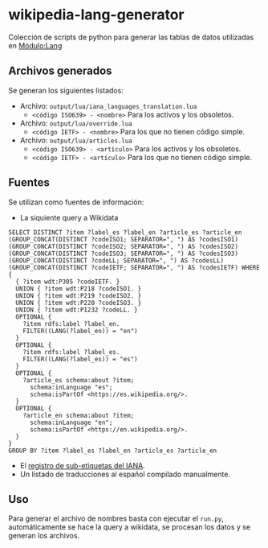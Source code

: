# wikipedia-lang-generator
Colección de scripts de python para generar las tablas de datos utilizadas en [Módulo:Lang](https://es.wikipedia.org/wiki/Módulo:Lang)
## Archivos generados
Se generan los siguientes listados:
* Archivo: `output/lua/iana_languages_translation.lua`
  * `<código ISO639> - <nombre>` Para los activos y los obsoletos.
* Archivo: `output/lua/override.lua`
  * `<código IETF> - <nombre>` Para los que no tienen código simple.
* Archivo: `output/lua/articles.lua`
  * `<código ISO639> - <artículo>` Para los activos y los obsoletos.
  * `<código IETF> - <artículo>` Para los que no tienen código simple.

## Fuentes
Se utilizan como fuentes de información:
* La siquiente query a Wikidata
```sparql
SELECT DISTINCT ?item ?label_es ?label_en ?article_es ?article_en (GROUP_CONCAT(DISTINCT ?codeISO1; SEPARATOR=", ") AS ?codesISO1) (GROUP_CONCAT(DISTINCT ?codeISO2; SEPARATOR=", ") AS ?codesISO2) (GROUP_CONCAT(DISTINCT ?codeISO3; SEPARATOR=", ") AS ?codesISO3) (GROUP_CONCAT(DISTINCT ?codeLL; SEPARATOR=", ") AS ?codesLL) (GROUP_CONCAT(DISTINCT ?codeIETF; SEPARATOR=", ") AS ?codesIETF) WHERE {
  { ?item wdt:P305 ?codeIETF. }
  UNION { ?item wdt:P218 ?codeISO1. }
  UNION { ?item wdt:P219 ?codeISO2. }
  UNION { ?item wdt:P220 ?codeISO3. }
  UNION { ?item wdt:P1232 ?codeLL. }
  OPTIONAL {
    ?item rdfs:label ?label_en.
    FILTER((LANG(?label_en)) = "en")
  }
  OPTIONAL {
    ?item rdfs:label ?label_es.
    FILTER((LANG(?label_es)) = "es")
  }
  OPTIONAL {
    ?article_es schema:about ?item;
      schema:inLanguage "es";
      schema:isPartOf <https://es.wikipedia.org/>.
  }
  OPTIONAL {
    ?article_en schema:about ?item;
      schema:inLanguage "en";
      schema:isPartOf <https://en.wikipedia.org/>.
  }
}
GROUP BY ?item ?label_es ?label_en ?article_es ?article_en
```
* El [registro de sub-etiquetas del IANA](https://www.iana.org/assignments/language-subtag-registry/language-subtag-registry).
* Un listado de traducciones al español compilado manualmente.
## Uso
Para generar el archivo de nombres basta con ejecutar el `run.py`, automáticamente se hace la query a wikidata, se procesan los datos y se generan los archivos.
